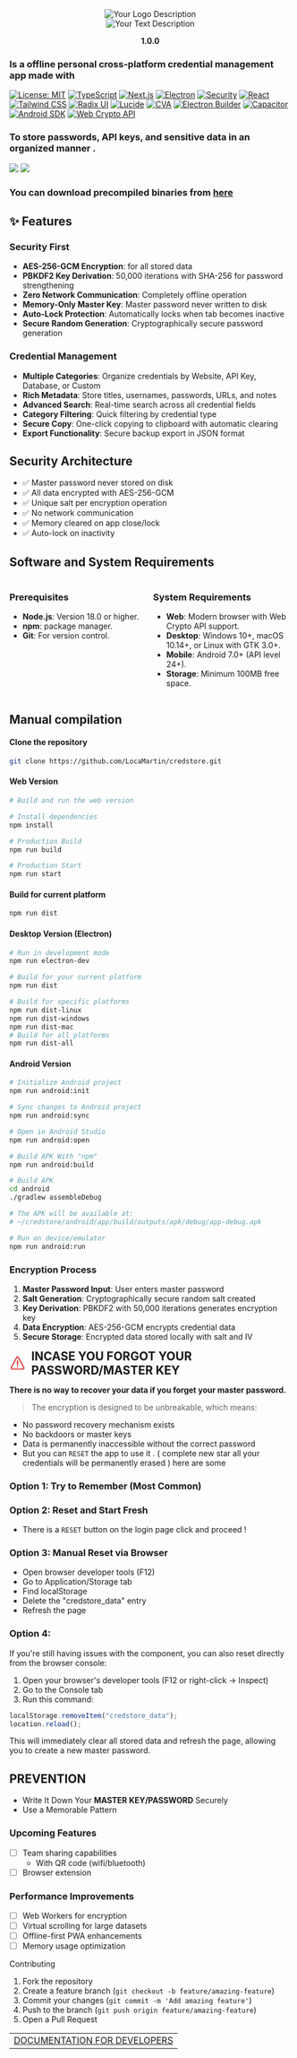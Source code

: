 <!--
<div align="center">
  <svg xmlns="http://www.w3.org/2000/svg" width="100" height="100" viewBox="0 0 24 24" stroke-width="4" stroke-linecap="round" stroke-linejoin="round">
    <defs>
      <linearGradient id="shieldGradient" x1="0%" y1="0%" x2="100%" y2="100%">
        <stop offset="0%" style="stop-color:#FF0000; stop-opacity:1" /> <stop offset="100%" style="stop-color:#0000FF; stop-opacity:1" /> </linearGradient>
    </defs>
    <path d="M12 22s8-4 8-10V5l-8-3-8 3v7c0 6 8 10 8 10" fill="none" stroke="url(#shieldGradient)" />
  </svg>
</div>
-->

<div align="center">
  <img src="./.res/logo.svg" alt="Your Logo Description">
  <br> <img src="./.res/text.svg" alt="Your Text Description">
</div>

<p align="center"><b>1.0.0</b></p>

### Is a offline personal cross-platform credential management app made with

[![License: MIT](https://img.shields.io/badge/License-MIT-yellow.svg)](https://opensource.org/licenses/MIT)
[![TypeScript](https://img.shields.io/badge/TypeScript-007ACC?logo=typescript&logoColor=white)](https://www.typescriptlang.org/)
[![Next.js](https://img.shields.io/badge/Next.js-000000?logo=next.js&logoColor=white)](https://nextjs.org/)
[![Electron](https://img.shields.io/badge/Electron-191970?logo=Electron&logoColor=white)](https://www.electronjs.org/)
[![Security](https://img.shields.io/badge/Security-AES--256--GCM-green)](https://en.wikipedia.org/wiki/Galois/Counter_Mode)
[![React](https://img.shields.io/badge/React-20232A?logo=react&logoColor=61DAFB)](https://reactjs.org/)
[![Tailwind CSS](https://img.shields.io/badge/Tailwind_CSS-06B6D4?logo=tailwindcss&logoColor=white)](https://tailwindcss.com/)
[![Radix UI](https://img.shields.io/badge/Radix_UI-161618?logo=radixui&logoColor=white)](https://www.radix-ui.com/)
[![Lucide](https://img.shields.io/badge/Lucide-4DBA87?logo=lucide&logoColor=white)](https://lucide.dev/)
[![CVA](https://img.shields.io/badge/Class_Variance_Authority-6D28D9?logoColor=white)](https://cva.style/)
[![Electron Builder](https://img.shields.io/badge/Electron_Builder-313244?logo=electronbuilder&logoColor=white)](https://www.electron.build/)
[![Capacitor](https://img.shields.io/badge/Capacitor-119EFF?logo=capacitor&logoColor=white)](https://capacitorjs.com/)
[![Android SDK](https://img.shields.io/badge/Android_SDK-3DDC84?logo=android&logoColor=white)](https://developer.android.com/)
[![Web Crypto API](https://img.shields.io/badge/Web_Crypto_API-000000?logo=mozilla&logoColor=white)](https://developer.mozilla.org/en-US/docs/Web/API/Web_Crypto_API)

### To store passwords, API keys, and sensitive data in an organized manner .

<img src="./.res/login.png" />
<img src="./.res/dashboard.png" />

### You can download precompiled binaries from [here](https://github.com/LocaMartin/credstore/releases)

## ✨ Features

### Security First
- **AES-256-GCM Encryption**: for all stored data
- **PBKDF2 Key Derivation**: 50,000 iterations with SHA-256 for password strengthening
- **Zero Network Communication**: Completely offline operation
- **Memory-Only Master Key**: Master password never written to disk
- **Auto-Lock Protection**: Automatically locks when tab becomes inactive
- **Secure Random Generation**: Cryptographically secure password generation

### Credential Management
- **Multiple Categories**: Organize credentials by Website, API Key, Database, or Custom
- **Rich Metadata**: Store titles, usernames, passwords, URLs, and notes
- **Advanced Search**: Real-time search across all credential fields
- **Category Filtering**: Quick filtering by credential type
- **Secure Copy**: One-click copying to clipboard with automatic clearing
- **Export Functionality**: Secure backup export in JSON format

## Security Architecture
- ✅ Master password never stored on disk
- ✅ All data encrypted with AES-256-GCM
- ✅ Unique salt per encryption operation
- ✅ No network communication
- ✅ Memory cleared on app close/lock
- ✅ Auto-lock on inactivity

## Software and System Requirements

<div style="display: flex; flex-wrap: wrap; justify-content: space-between;">

  <div style="flex: 1 1 48%; margin-right: 1%;">
    <h3>Prerequisites</h3>
    <ul>
      <li><b>Node.js</b>: Version 18.0 or higher.</li>
      <li><b>npm</b>: package manager.</li>
      <li><b>Git</b>: For version control.</li>
    </ul>
  </div>

  <div style="flex: 1 1 48%; margin-left: 1%;">
    <h3>System Requirements</h3>
    <ul>
       <li><b>Web</b>: Modern browser with Web Crypto API support.</li>
       <li><b>Desktop</b>: Windows 10+, macOS 10.14+, or Linux with GTK 3.0+.</li>
       <li><b>Mobile</b>: Android 7.0+ (API level 24+).</li>
       <li><b>Storage</b>: Minimum 100MB free space.</li>
    </ul>
  </div>

</div>

## Manual compilation

#### Clone the repository
```bash
git clone https://github.com/LocaMartin/credstore.git
```
#### Web Version
```bash
# Build and run the web version

# Install dependencies
npm install

# Production Build
npm run build

# Production Start
npm run start
```
#### Build for current platform
```bash
npm run dist
```
#### Desktop Version (Electron)
```bash
# Run in development mode
npm run electron-dev

# Build for your current platform
npm run dist

# Build for specific platforms
npm run dist-linux
npm run dist-windows
npm run dist-mac
# Build for all platforms
npm run dist-all
```
#### Android Version
```bash
# Initialize Android project
npm run android:init

# Sync changes to Android project
npm run android:sync

# Open in Android Studio
npm run android:open

# Build APK With "npm"
npm run android:build

# Build APK
cd android
./gradlew assembleDebug

# The APK will be available at:
# ~/credstore/android/app/build/outputs/apk/debug/app-debug.apk

# Run on device/emulator
npm run android:run
```
### Encryption Process
1. **Master Password Input**: User enters master password
2. **Salt Generation**: Cryptographically secure random salt created
3. **Key Derivation**: PBKDF2 with 50,000 iterations generates encryption key
4. **Data Encryption**: AES-256-GCM encrypts credential data
5. **Secure Storage**: Encrypted data stored locally with salt and IV

<div style="display: flex; align-items: center; gap: 10px;">
  <svg width="35px" height="35px" viewBox="0 0 512 512" xmlns="http://www.w3.org/2000/svg">
    <title>ionicons-v5-r</title>
    <path d="M85.57,446.25H426.43a32,32,0,0,0,28.17-47.17L284.18,82.58c-12.09-22.44-44.27-22.44-56.36,0L57.4,399.08A32,32,0,0,0,85.57,446.25Z" 
          style="fill:none;stroke:#dc2626;stroke-linecap:round;stroke-linejoin:round;stroke-width:32px"/>
    <path d="M250.26,195.39l5.74,122,5.73-121.95a5.74,5.74,0,0,0-5.79-6h0A5.74,5.74,0,0,0,250.26,195.39Z" 
          style="fill:none;stroke:#dc2626;stroke-linecap:round;stroke-linejoin:round;stroke-width:32px"/>
    <path d="M256,397.25a20,20,0,1,1,20-20A20,20,0,0,1,256,397.25Z" fill="#dc2626"/>
  </svg>
  <h2 style="margin: 0;">INCASE YOU FORGOT YOUR PASSWORD/MASTER KEY</h2>
</div>


**There is no way to recover your data if you forget your master password.** 
> The encryption is designed to be unbreakable, which means:
- No password recovery mechanism exists
- No backdoors or master keys
- Data is permanently inaccessible without the correct password
- But you can `RESET` the app to use it . ( complete new star all your credentials will be permanently erased ) here are some 

### Option 1: Try to Remember (Most Common)

### Option 2: Reset and Start Fresh
- There is a `RESET` button on the login page click and proceed !
### Option 3: Manual Reset via Browser

- Open browser developer tools (F12)
- Go to Application/Storage tab
- Find localStorage
- Delete the "credstore_data" entry
- Refresh the page

### Option 4: 
If you're still having issues with the component, you can also reset directly from the browser console:

1. Open your browser's developer tools (F12 or right-click → Inspect)
2. Go to the Console tab
3. Run this command:

```javascript
localStorage.removeItem("credstore_data");
location.reload();
```
This will immediately clear all stored data and refresh the page, allowing you to create a new master password.

## PREVENTION

- Write It Down Your **MASTER KEY/PASSWORD** Securely
- Use a Memorable Pattern

### Upcoming Features

- [ ] Team sharing capabilities
  -  With QR code (wifi/bluetooth)
- [ ] Browser extension

### Performance Improvements
- [ ] Web Workers for encryption
- [ ] Virtual scrolling for large datasets
- [ ] Offline-first PWA enhancements
- [ ] Memory usage optimization

Contributing
1. Fork the repository
2. Create a feature branch (`git checkout -b feature/amazing-feature`)
3. Commit your changes (`git commit -m 'Add amazing feature'`)
4. Push to the branch (`git push origin feature/amazing-feature`)
5. Open a Pull Request

<div align="center">
<table>
  <tr>
    <td><a href="DOC4DEV.md">DOCUMENTATION FOR DEVELOPERS</a></td>
  </tr>
</table>
</div>